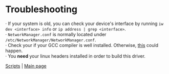 Troubleshooting
===============

· If your system is old, you can check your device's interface by running `iw dev <interface> info` or `ip address | grep <interface>`.<br>
· `NetworkManager.conf` is normally located under `/etc/NetworkManager/NetworkManager.conf`.<br>
· Check your if your GCC compiler is well installed. Otherwise, [this](https://github.com/SimplyCEO/rtl8188eus/issues/1) could happen.<br>
· You **need** your linux headers installed in order to build this driver.<br>

[Scripts](./OPTIONAL.md) | [Main page](/README.md)
